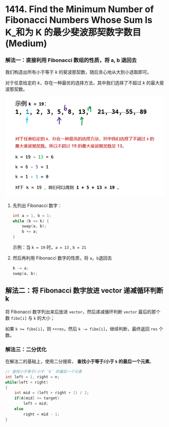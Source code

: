 # 1414. Find the Minimum Number of Fibonacci Numbers Whose Sum Is K_和为 K 的最少斐波那契数字数目 (Medium)



### 解法一：直接利用 Fibonacci 数组的性质，将 a, b 退回去

我们构造出所有小于等于 *k* 的斐波那契数，随后贪心地从大到小选取即可。

对于任意给定的 *k*，存在一种最优的选择方法，其中我们选择了不超过 *k* 的最大斐波那契数。

![solve](https://raw.githubusercontent.com/KimmiGYH/LeetCode_Notes_Public/master/Section05_Solutions/1414_Find%20the%20Minimum%20Number%20of%20Fibonacci%20Numbers%20Whose%20Sum%20Is%20K_%E5%92%8C%E4%B8%BA%20K%20%E7%9A%84%E6%9C%80%E5%B0%91%E6%96%90%E6%B3%A2%E9%82%A3%E5%A5%91%E6%95%B0%E5%AD%97%E6%95%B0%E7%9B%AE/solve.png)

1. 先列出 Fibonacci 数字：

   ```c++
   int a = 1, b = 1;
   while (b <= k) {
       swap(a, b);
       b += a;
   }
   ```

   示例：当 `k = 19` 时，`a = 13` , `b = 21`

2. 然后再利用 Fibonacci 数字的性质，将 `a`，`b`退回去

   ```c++
   b -= a;
   swap(a, b);
   ```

   

## 解法二：将 Fibonacci 数字放进 vector 递减循环判断 k



将 Fibonacci 数字列出来后放进 `vector`，然后递减循环判断 `vector` 最后的那个数 `fibo[i]` 与 `k` 的大小；

如果 `k >= fibo[i]`，则 `++res`，然后 `k -= fibo[i]`，继续判断，最终返回 `res` 个数。



### 解法三：二分优化

在解法二的基础上，使用二分搜索， **查找小于等于/小于 `k` 的最后一个元素**。

```c++
// 查找小于等于/小于 `k` 的最后一个元素
int left = 1, right = n;
while(left < right)
{
    int mid = (left + right + 1) / 2;
    if(A[mid] <= target)
        left = mid;
    else
        right = mid - 1;
}
```

